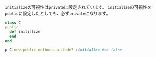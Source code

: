 `initialize`の可視性は`private`に設定されています。
`initialize`の可視性を`public`に設定したとしても、必ず`private`になります。

```ruby
class C
public
  def initialize
  end
end

p C.new.public_methods.include? :initialize #=> false
```
